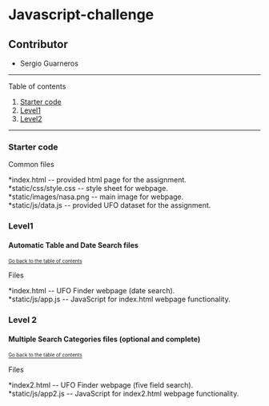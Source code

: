 # Javascript-challenge
## Contributor
* Sergio Guarneros

---
Table of contents <a name="toc"></a>

1. [Starter code](#start)
2. [Level1](#1)
3. [Level2](#2)

---

### Starter code <a name="start"></a>

Common files

*index.html -- provided html page for the assignment.
<br>
*static/css/style.css -- style sheet for webpage.
<br>
*static/images/nasa.png -- main image for webpage.
<br>
*static/js/data.js -- provided UFO dataset for the assignment.
<br>

### Level1 <a name="1"></a>
#### Automatic Table and Date Search files
<sub><sup>[Go back to the table of contents](#toc)</sub></sup>

Files

*index.html -- UFO Finder webpage (date search).
<br>
*static/js/app.js -- JavaScript for index.html webpage functionality.
<br>

### Level 2 <a name="2"></a>
#### Multiple Search Categories files (optional and complete)
<sub><sup>[Go back to the table of contents](#toc)</sub></sup>

Files

*index2.html -- UFO Finder webpage (five field search).
<br>
*static/js/app2.js -- JavaScript for index2.html webpage functionality.
<br>
